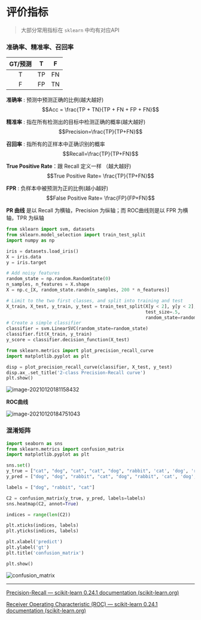 # 评价指标

> 大部分常用指标在 `sklearn` 中均有对应API

### 准确率、精准率、召回率

| GT/预测 |  T   |  F   |
| :-----: | :--: | :--: |
|    T    |  TP  |  FN  |
|    F    |  FP  |  TN  |

**准确率** : 预测中预测正确的比例(越大越好) $$Acc = \frac{TP + TN}{TP + FN + FP + FN}$$

**精准率** : 指在所有检测出的目标中检测正确的概率(越大越好) $$Precision=\frac{TP}{TP+FN}$$

**召回率** : 指所有的正样本中正确识别的概率 $$Recall=\frac{TP}{TP+FN}$$

**True Positive Rate**：跟 Recall 定义一样 （越大越好) $$True Positive Rate= \frac{TP}{TP+FN}$$

**FPR** : 负样本中被预测为正的比例(越小越好) $$False Positive Rate= \frac{FP}{FP+FN}$$



**PR 曲线** 是以 Recall 为横轴，Precision 为纵轴；而 ROC曲线则是以 FPR 为横轴，TPR 为纵轴

```python
from sklearn import svm, datasets
from sklearn.model_selection import train_test_split
import numpy as np

iris = datasets.load_iris()
X = iris.data
y = iris.target

# Add noisy features
random_state = np.random.RandomState(0)
n_samples, n_features = X.shape
X = np.c_[X, random_state.randn(n_samples, 200 * n_features)]

# Limit to the two first classes, and split into training and test
X_train, X_test, y_train, y_test = train_test_split(X[y < 2], y[y < 2],
                                                    test_size=.5,
                                                    random_state=random_state)
# Create a simple classifier
classifier = svm.LinearSVC(random_state=random_state)
classifier.fit(X_train, y_train)
y_score = classifier.decision_function(X_test)

from sklearn.metrics import plot_precision_recall_curve
import matplotlib.pyplot as plt

disp = plot_precision_recall_curve(classifier, X_test, y_test)
disp.ax_.set_title('2-class Precision-Recall curve')
plt.show()
```

![image-20210120181158432](https://gcore.jsdelivr.net/gh/lblbk/picgo/work/20210120181205.png)

**ROC曲线**

![image-20210120184751043](https://gcore.jsdelivr.net/gh/lblbk/picgo/work/20210120184751.png)

### 混淆矩阵

```python
import seaborn as sns
from sklearn.metrics import confusion_matrix
import matplotlib.pyplot as plt

sns.set()
y_true = ["cat", "dog", "cat", "cat", "dog", "rabbit", 'cat', 'dog', 'rabbit']
y_pred = ["dog", "dog", "rabbit", "cat", "dog", "rabbit", 'cat', 'dog', 'rabbit']

labels = ["dog", "rabbit", "cat"]

C2 = confusion_matrix(y_true, y_pred, labels=labels)
sns.heatmap(C2, annot=True)

indices = range(len(C2))

plt.xticks(indices, labels)
plt.yticks(indices, labels)

plt.xlabel('predict')
plt.ylabel('gt')
plt.title('confusion_matrix')

plt.show()
```

![confusion_matrix](https://gcore.jsdelivr.net/gh/lblbk/picgo/work/20210118170351.jpeg)

***



[Precision-Recall — scikit-learn 0.24.1 documentation (scikit-learn.org)](https://scikit-learn.org/stable/auto_examples/model_selection/plot_precision_recall.html)

[Receiver Operating Characteristic (ROC) — scikit-learn 0.24.1 documentation (scikit-learn.org)](https://scikit-learn.org/stable/auto_examples/model_selection/plot_roc.html#sphx-glr-auto-examples-model-selection-plot-roc-py)

